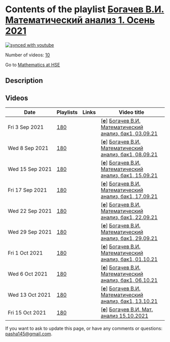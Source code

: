 # Contents of the playlist [Богачев В.И. Математический анализ 1. Осень 2021](https://www.youtube.com/playlist?list=PLq3E5oubNNoB_DhM7pZCAihGmk1Fb32dw)

[![synced with youtube](https://img.shields.io/github/last-commit/mathphysschool/mathphysschool.github.io/autoupdate1?label=synced%20with%20youtube)](https://github.com/mathphysschool/mathphysschool.github.io/commits/autoupdate1)

Number of videos: [10](#videos)

Go to [Mathematics at HSE](../README.md)

## Description



## Videos

|Date|Playlists|Links|Video title|
|---|---|---|---|
| Fri&nbsp;3&nbsp;Sep&nbsp;2021 | [180](../playlists/180 "Богачев В.И. Математический анализ 1. Осень 2021") |  | [[**e**](https://studio.youtube.com/video/tunsi9ffvo4/edit "Edit")] [Богачев В.И. Математический анализ, бак1, 03.09.21](https://www.youtube.com/watch?v=tunsi9ffvo4&list=PLq3E5oubNNoB_DhM7pZCAihGmk1Fb32dw) |
| Wed&nbsp;8&nbsp;Sep&nbsp;2021 | [180](../playlists/180 "Богачев В.И. Математический анализ 1. Осень 2021") |  | [[**e**](https://studio.youtube.com/video/lYtmBftMXuo/edit "Edit")] [Богачев В.И. Математический анализ, бак1, 08.09.21](https://www.youtube.com/watch?v=lYtmBftMXuo&list=PLq3E5oubNNoB_DhM7pZCAihGmk1Fb32dw) |
| Wed&nbsp;15&nbsp;Sep&nbsp;2021 | [180](../playlists/180 "Богачев В.И. Математический анализ 1. Осень 2021") |  | [[**e**](https://studio.youtube.com/video/lu7HsnsQxQU/edit "Edit")] [Богачев В.И. Математический анализ, бак1, 15.09.21](https://www.youtube.com/watch?v=lu7HsnsQxQU&list=PLq3E5oubNNoB_DhM7pZCAihGmk1Fb32dw) |
| Fri&nbsp;17&nbsp;Sep&nbsp;2021 | [180](../playlists/180 "Богачев В.И. Математический анализ 1. Осень 2021") |  | [[**e**](https://studio.youtube.com/video/VkOipp5MKB0/edit "Edit")] [Богачев В.И. Математический анализ, бак1, 17.09.21](https://www.youtube.com/watch?v=VkOipp5MKB0&list=PLq3E5oubNNoB_DhM7pZCAihGmk1Fb32dw) |
| Wed&nbsp;22&nbsp;Sep&nbsp;2021 | [180](../playlists/180 "Богачев В.И. Математический анализ 1. Осень 2021") |  | [[**e**](https://studio.youtube.com/video/0ofWgEw85XU/edit "Edit")] [Богачев В.И. Математический анализ, бак1, 22.09.21](https://www.youtube.com/watch?v=0ofWgEw85XU&list=PLq3E5oubNNoB_DhM7pZCAihGmk1Fb32dw) |
| Wed&nbsp;29&nbsp;Sep&nbsp;2021 | [180](../playlists/180 "Богачев В.И. Математический анализ 1. Осень 2021") |  | [[**e**](https://studio.youtube.com/video/-fP_STaIjLc/edit "Edit")] [Богачев В.И. Математический анализ, бак1, 29.09.21](https://www.youtube.com/watch?v=-fP_STaIjLc&list=PLq3E5oubNNoB_DhM7pZCAihGmk1Fb32dw) |
| Fri&nbsp;1&nbsp;Oct&nbsp;2021 | [180](../playlists/180 "Богачев В.И. Математический анализ 1. Осень 2021") |  | [[**e**](https://studio.youtube.com/video/wEM3WyYvts4/edit "Edit")] [Богачев В.И. Математический анализ, бак1, 01.10.21](https://www.youtube.com/watch?v=wEM3WyYvts4&list=PLq3E5oubNNoB_DhM7pZCAihGmk1Fb32dw) |
| Wed&nbsp;6&nbsp;Oct&nbsp;2021 | [180](../playlists/180 "Богачев В.И. Математический анализ 1. Осень 2021") |  | [[**e**](https://studio.youtube.com/video/XSCC6lge4bk/edit "Edit")] [Богачев В.И. Математический анализ, бак1, 06.10.21](https://www.youtube.com/watch?v=XSCC6lge4bk&list=PLq3E5oubNNoB_DhM7pZCAihGmk1Fb32dw) |
| Wed&nbsp;13&nbsp;Oct&nbsp;2021 | [180](../playlists/180 "Богачев В.И. Математический анализ 1. Осень 2021") |  | [[**e**](https://studio.youtube.com/video/N6UXAZUdkuk/edit "Edit")] [Богачев В.И. Математический анализ, бак1, 13.10.21](https://www.youtube.com/watch?v=N6UXAZUdkuk&list=PLq3E5oubNNoB_DhM7pZCAihGmk1Fb32dw) |
| Fri&nbsp;15&nbsp;Oct&nbsp;2021 | [180](../playlists/180 "Богачев В.И. Математический анализ 1. Осень 2021") |  | [[**e**](https://studio.youtube.com/video/HrmFYrSisJo/edit "Edit")] [Богачев В.И. Мат. анализ 15.10.2021](https://www.youtube.com/watch?v=HrmFYrSisJo&list=PLq3E5oubNNoB_DhM7pZCAihGmk1Fb32dw) |


 If you want to ask to update this page, or have any comments or questions: <pasha145@gmail.com>.